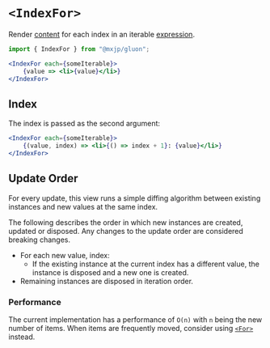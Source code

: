 # `<IndexFor>`
Render [content](../elements.md#content) for each index in an iterable [expression](../signals.md#expressions).
```jsx
import { IndexFor } from "@mxjp/gluon";

<IndexFor each={someIterable}>
	{value => <li>{value}</li>}
</IndexFor>
```

## Index
The index is passed as the second argument:
```jsx
<IndexFor each={someIterable}>
	{(value, index) => <li>{() => index + 1}: {value}</li>}
</IndexFor>
```

## Update Order
For every update, this view runs a simple diffing algorithm between existing instances and new values at the same index.

The following describes the order in which new instances are created, updated or disposed. Any changes to the update order are considered breaking changes.

+ For each new value, index:
	+ If the existing instance at the current index has a different value, the instance is disposed and a new one is created.
+ Remaining instances are disposed in iteration order.

### Performance
The current implementation has a performance of `O(n)` with `n` being the new number of items. When items are frequently moved, consider using [`<For>`](./for.md) instead.

